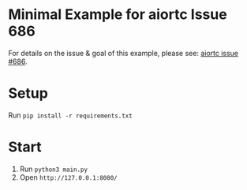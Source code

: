 # Minimal Example for aiortc Issue 686

For details on the issue & goal of this example, please see: [aiortc issue #686](https://github.com/aiortc/aiortc/issues/686).

# Setup

Run `pip install -r requirements.txt`

# Start

1. Run `python3 main.py`
2. Open `http://127.0.0.1:8080/`
